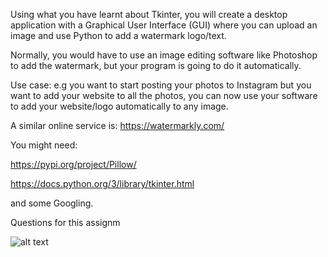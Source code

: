 Using what you have learnt about Tkinter, you will create a desktop application with a Graphical User Interface (GUI) where you can upload an image and use Python to add a watermark logo/text.

Normally, you would have to use an image editing software like Photoshop to add the watermark, but your program is going to do it automatically.

Use case: e.g you want to start posting your photos to Instagram but you want to add your website to all the photos, you can now use your software to add your website/logo automatically to any image.

A similar online service is: https://watermarkly.com/

You might need:

https://pypi.org/project/Pillow/

https://docs.python.org/3/library/tkinter.html

and some Googling.

Questions for this assignm

![alt text](https://github.com/distareza/PythonGUI_watermark/Screenshot20220912081523.png)
